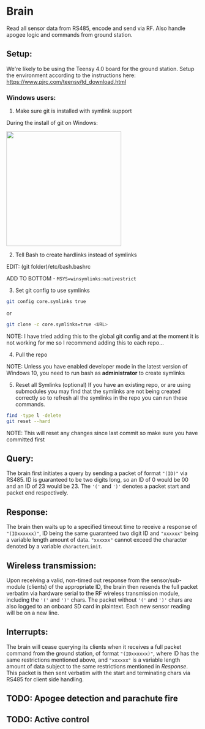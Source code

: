# Brain
Read all sensor data from RS485, encode and send via RF. Also handle apogee logic and commands from ground station.

## Setup:
We're likely to be using the Teensy 4.0 board for the ground station. Setup the environment according to the instructions here:
https://www.pjrc.com/teensy/td_download.html

### Windows users:
1. Make sure git is installed with symlink support

During the install of git on Windows:

<img src="https://i.stack.imgur.com/Am9L1.png" width="300"/>

2. Tell Bash to create hardlinks instead of symlinks

EDIT: (git folder)/etc/bash.bashrc

ADD TO BOTTOM - `MSYS=winsymlinks:nativestrict`

3. Set git config to use symlinks
```bash
git config core.symlinks true
```
or

```bash
git clone -c core.symlinks=true <URL>
```
NOTE: I have tried adding this to the global git config and at the moment it is not working for me so I recommend adding this to each repo...

4. Pull the repo

NOTE: Unless you have enabled developer mode in the latest version of Windows 10, you need to run bash as **administrator** to create symlinks

5. Reset all Symlinks (optional) If you have an existing repo, or are using submodules you may find that the symlinks are not being created correctly so to refresh all the symlinks in the repo you can run these commands.

```bash
find -type l -delete
git reset --hard
```
NOTE: This will reset any changes since last commit so make sure you have committed first

## Query:
The brain first initiates a query by sending a packet of format `"(ID)"` via RS485. ID is guaranteed to be two digits long, so an ID of 0 would be 00 and an ID of 23 would be 23. The `'('` and `')'` denotes a packet start and packet end respectively.

## Response:
The brain then waits up to a specified timeout time to receive a response of `"(IDxxxxxx)"`, ID being the same guaranteed two digit ID and `"xxxxxx"` being a variable length amount of data. `"xxxxxx"` cannot exceed the character denoted by a variable `characterLimit`.

## Wireless transmission:
Upon receiving a valid, non-timed out response from the sensor/sub-module (clients) of the appropriate ID, the brain then resends the full packet verbatim via hardware serial to the RF wireless transmission module, including the `'('` and `')'` chars. The packet without `'('` and `')'` chars are also logged to an onboard SD card in plaintext. Each new sensor reading will be on a new line.

## Interrupts:
The brain will cease querying its clients when it receives a full packet command from the ground station, of format `"(IDxxxxxx)"`, where ID has the same restrictions mentioned above, and `"xxxxxx"` is a variable length amount of data subject to the same restrictions mentioned in *Response*. This packet is then sent verbatim with the start and terminating chars via RS485 for client side handling.

## TODO: Apogee detection and parachute fire
## TODO: Active control
